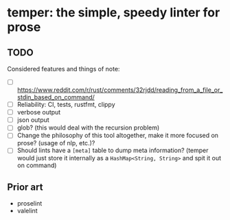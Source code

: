 # temper: the simple, speedy linter for prose

## TODO
Considered features and things of note:
- [ ] https://www.reddit.com/r/rust/comments/32rjdd/reading_from_a_file_or_stdin_based_on_command/
- [ ] Reliability: CI, tests, rustfmt, clippy
- [ ] verbose output
- [ ] json output
- [ ] glob? (this would deal with the recursion problem)
- [ ] Change the philosophy of this tool altogether, make it more focused on prose? (usage of nlp, etc.)?
- [ ] Should lints have a `[meta]` table to dump meta information? (temper would just store it internally as a `HashMap<String, String>` and spit it out on command)

## Prior art
- proselint
- valelint